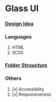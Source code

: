 # Glass UI

### [Design Idea](https://dribbble.com/shots/14377558-Header-UI)

### Languages
1. HTML
2. SCSS

### [Folder Struucture](https://medium.com/@dannyhuang_75970/sass-project-structure-for-big-projects-8c4a740846ee)

### Others
1. [x] Accessibility 
2. [x] Responsiveness

